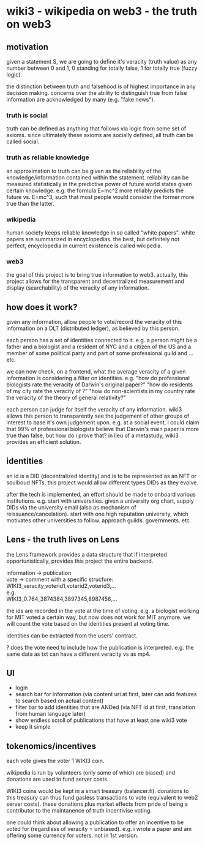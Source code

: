 # wiki3 - wikipedia on web3 - the truth on web3

## motivation

given a statement S, we are going to define it's veracity (truth value) as any number between 0 and 1, 0 standing for totally false, 1 for totally true (fuzzy logic).

the distinction between truth and falsehood is of highest importance in any decision making. concerns over the ability to distinguish true from false information are acknowledged by many (e.g. "fake news").

### truth is social
truth can be defined as anything that follows via logic from some set of axioms. since ultimately these axioms are socially defined, all truth can be called social.

### truth as reliable knowledge
an approximation to truth can be given as the reliability of the knowledge/information contained within the statement. reliability can be measured statistically in the predictive power of future world states given certain knowledge. e.g. the formula E=mc^2 more reliably predicts the future vs. E=mc^3, such that most people would consider the former more true than the latter.

### wikipedia
human society keeps reliable knowledge in so called "white papers". white papers are summarized in encyclopedias. the best, but definitely not perfect, encyclopedia in current existence is called wikipedia.

### web3
the goal of this project is to bring true information to web3. actually, this project allows for the transparent and decentralized measurement and display (searchability) of the veracity of any information.

## how does it work?

given any information, allow people to vote/record the veracity of this information on a DLT (distributed ledger), as believed by this person.

each person has a set of identities connected to it. e.g. a person might be a father and a biologist and a resident of NYC and a citizen of the US and a member of some political party and part of some professional guild and ... etc.

we can now check, on a frontend, what the average veracity of a given information is considering a filter on identities.
e.g.
"how do professional biologists rate the veracity of Darwin's original paper?"
"how do residents of my city rate the veracity of <some specific tweet>?"
"how do non-scientists in my country rate the veracity of the theory of general relativity?"

each person can judge for itself the veracity of any information. wiki3 allows this person to transparently see the judgement of other groups of interest to base it's own judgement upon. e.g. at a social event, i could claim that 99% of professional biologists believe that Darwin's main paper is more true than false, but how do i prove that? in lieu of a metastudy, wiki3 provides an efficient solution.

## identities

an id is a DID (decentralized identity) and is to be represented as an NFT or soulboud NFTs.
this project would allow different types DIDs as they evolve.

after the tech is implemented, an effort should be made to onboard various institutions. e.g. start with universities. given a university org chart, supply DIDs via the university email (also as mechanism of reissuance/cancelation). start with one high reputation university, which motivates other universities to follow. approach guilds. governments. etc.

## Lens - the truth lives on Lens

the Lens framework provides a data structure that if interpreted opportunistically, provides this project the entire backend.

information -> publication  
vote -> comment with a specific strucfure:  
WIKI3_veracity_voterid1,voterid2,voterid3,...  
e.g.  
WIKI3_0.764_3874384,3897345,8987456,...  

the ids are recorded in the vote at the time of voting. e.g. a biologist working for MIT voted a certain way, but now does not work for MIT anymore. we will count the vote based on the identities present at voting time.

identities can be extracted from the users' contract.

? does the vote need to include how the publication is interpreted. e.g. the same data as txt can have a different veracity vs as mp4.

## UI

- login
- search bar for information (via content uri at first, later can add features to search based on actual content)
- filter bar to add identities that are ANDed (via NFT id at first, translation from human language later)
- show endless scroll of publications that have at least one wiki3 vote
- keep it simple

## tokenomics/incentives

each vote gives the voter 1 WIKI3 coin. 

wikipedia is run by volunteers (only some of which are biased) and donations are used to fund server costs.

WIKI3 coins would be kept in a smart treasury (balancer.fi). donations to this treasury can thus fund gasless transactions to vote (equivalent to web2 server costs). these donations plus market effects from pride of being a contributor to the maintanence of truth incentivise voting.

one could think about allowing a publication to offer an incentive to be voted for (regardless of veracity = unbiased). e.g. i wrote a paper and am offering some currency for voters. not in 1st version.
